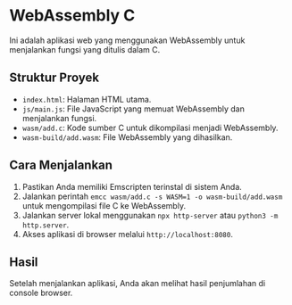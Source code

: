 # WebAssembly C 

Ini adalah aplikasi web yang menggunakan WebAssembly untuk menjalankan fungsi yang ditulis dalam C.

## Struktur Proyek
- `index.html`: Halaman HTML utama.
- `js/main.js`: File JavaScript yang memuat WebAssembly dan menjalankan fungsi.
- `wasm/add.c`: Kode sumber C untuk dikompilasi menjadi WebAssembly.
- `wasm-build/add.wasm`: File WebAssembly yang dihasilkan.

## Cara Menjalankan
1. Pastikan Anda memiliki Emscripten terinstal di sistem Anda.
2. Jalankan perintah `emcc wasm/add.c -s WASM=1 -o wasm-build/add.wasm` untuk mengompilasi file C ke WebAssembly.
3. Jalankan server lokal menggunakan `npx http-server` atau `python3 -m http.server`.
4. Akses aplikasi di browser melalui `http://localhost:8080`.

## Hasil
Setelah menjalankan aplikasi, Anda akan melihat hasil penjumlahan di console browser.
